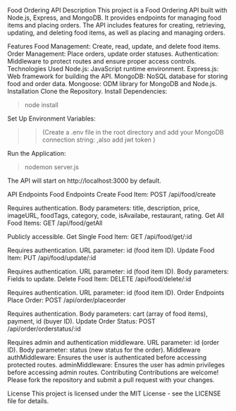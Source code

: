 Food Ordering API
Description
This project is a Food Ordering API built with Node.js, Express, and MongoDB. It provides endpoints for managing food items and placing orders. The API includes features for creating, retrieving, updating, and deleting food items, as well as placing and managing orders.

Features
Food Management: Create, read, update, and delete food items.
Order Management: Place orders, update order statuses.
Authentication: Middleware to protect routes and ensure proper access controls.
Technologies Used
Node.js: JavaScript runtime environment.
Express.js: Web framework for building the API.
MongoDB: NoSQL database for storing food and order data.
Mongoose: ODM library for MongoDB and Node.js.
Installation
Clone the Repository.
Install Dependencies:

>node install

Set Up Environment Variables:
>>(Create a .env file in the root directory and add your MongoDB connection string: ,also add jwt token )


Run the Application:
>nodemon server.js
>
The API will start on http://localhost:3000 by default.

API Endpoints
Food Endpoints
Create Food Item: POST /api/food/create

Requires authentication.
Body parameters: title, description, price, imageURL, foodTags, category, code, isAvailabe, restaurant, rating.
Get All Food Items: GET /api/food/getAll

Publicly accessible.
Get Single Food Item: GET /api/food/get/:id

Requires authentication.
URL parameter: id (food item ID).
Update Food Item: PUT /api/food/update/:id

Requires authentication.
URL parameter: id (food item ID).
Body parameters: Fields to update.
Delete Food Item: DELETE /api/food/delete/:id

Requires authentication.
URL parameter: id (food item ID).
Order Endpoints
Place Order: POST /api/order/placeorder

Requires authentication.
Body parameters: cart (array of food items), payment, id (buyer ID).
Update Order Status: POST /api/order/orderstatus/:id

Requires admin and authentication middleware.
URL parameter: id (order ID).
Body parameter: status (new status for the order).
Middleware
authMiddleware: Ensures the user is authenticated before accessing protected routes.
adminMiddleware: Ensures the user has admin privileges before accessing admin routes.
Contributing
Contributions are welcome! Please fork the repository and submit a pull request with your changes.

License
This project is licensed under the MIT License - see the LICENSE file for details.











